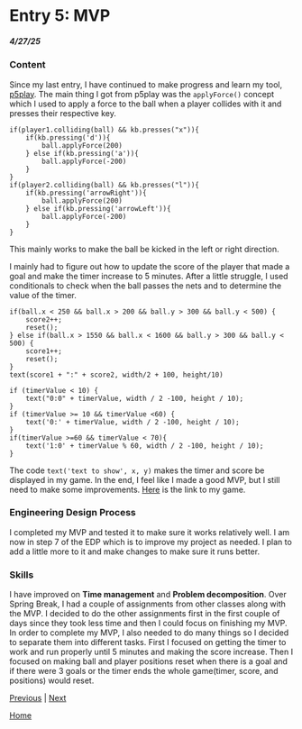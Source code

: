 # Entry 5: MVP
##### 4/27/25

### Content
Since my last entry, I have continued to make progress and learn my tool, [p5play](https://p5play.org/learn/). The main thing I got from p5play was the `applyForce()` concept which I used to apply a force to the ball when a player collides with it and presses their respective key.
``` JS
if(player1.colliding(ball) && kb.presses("x")){
    if(kb.pressing('d')){
        ball.applyForce(200)
    } else if(kb.pressing('a')){
        ball.applyForce(-200)
    }
}
if(player2.colliding(ball) && kb.presses("l")){
    if(kb.pressing('arrowRight')){
        ball.applyForce(200)
    } else if(kb.pressing('arrowLeft')){
        ball.applyForce(-200)
    }
}
```
This mainly works to make the ball be kicked in the left or right direction.


I mainly had to figure out how to update the score of the player that made a goal and make the timer increase to 5 minutes. After a little struggle, I used conditionals to check when the ball passes the nets and to determine the value of the timer.
``` JS
if(ball.x < 250 && ball.x > 200 && ball.y > 300 && ball.y < 500) {
    score2++;
    reset();
} else if(ball.x > 1550 && ball.x < 1600 && ball.y > 300 && ball.y < 500) {
    score1++;
    reset();
}
text(score1 + ":" + score2, width/2 + 100, height/10)

if (timerValue < 10) {
    text("0:0" + timerValue, width / 2 -100, height / 10);
}
if (timerValue >= 10 && timerValue <60) {
    text('0:' + timerValue, width / 2 -100, height / 10);
}
if(timerValue >=60 && timerValue < 70){
    text('1:0' + timerValue % 60, width / 2 -100, height / 10);
}

```
The code `text('text to show', x, y)` makes the timer and score be displayed in my game. In the end, I feel like I made a good MVP, but I still need to make some improvements. [Here](https://bryanc8776.github.io/sep11-freedom-project/) is the link to my game.

### Engineering Design Process
I completed my MVP and tested it to make sure it works relatively well. I am now in step 7 of the EDP which is to improve my project as needed. I plan to add a little more to it and make changes to make sure it runs better.

### Skills
I have improved on **Time management** and **Problem decomposition**. Over Spring Break, I had a couple of assignments from other classes along with the MVP. I decided to do the other assignments first in the first couple of days since they took less time and then I could focus on finishing my MVP. In order to complete my MVP, I also needed to do many things so I decided to separate them into different tasks. First I focused on getting the timer to work and run properly until 5 minutes and making the score increase. Then I focused on making ball and player positions reset when there is a goal and if there were 3 goals or the timer ends the whole game(timer, score, and positions) would reset.

[Previous](entry04.md) | [Next](entry06.md)

[Home](../README.md)
